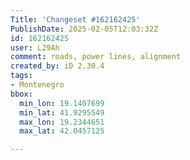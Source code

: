```yaml
---
Title: 'Changeset #162162425'
PublishDate: 2025-02-05T12:03:32Z
id: 162162425
user: L29Ah
comment: roads, power lines, alignment
created_by: iD 2.30.4
tags:
- Montenegro
bbox:
  min_lon: 19.1407699
  min_lat: 41.9295549
  max_lon: 19.2344651
  max_lat: 42.0457125

---
```

